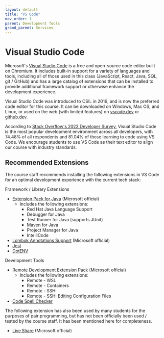 ```yaml
---
layout: default
title: "VS Code"
nav_order: 1
parent: Development Tools
grand_parent: Services
---
```


# Visual Studio Code

Microsoft's [Visual Studio Code](https://code.visualstudio.com/) is a free and open-source code editor built on Chromium. It includes built-in support for a variety of languages and tools, including all of those used in this class (JavaScript, React, Java, SQL, git / GitHub) and has a large catalog of extensions that can be installed to provide additional framework support or otherwise enhance the development experience.

Visual Studio Code was introduced to CSIL in 2019, and is now the preferred code editor for this course. It can be downloaded on Windows, Mac OS, and Linux, or used on the web (with limited features) on [vscode.dev](https://vscode.dev/) or [github.dev](https://github.dev/).

According to [Stack Overflow's 2022 Developer Survey](https://survey.stackoverflow.co/2022/#most-popular-technologies-new-collab-tools-learn), Visual Studio Code is the most popular development environment across all developers, with 74.48% of all respondents and 81.04% of those learning to code using VS Code. We encourage students to use VS Code as their text editor to align our course with industry standards.

## Recommended Extensions

The course staff recommends installing the following extensions in VS Code for an optimal development experience with the current tech stack:

Framework / Library Extensions

* [Extension Pack for Java](https://marketplace.visualstudio.com/items?itemName=vscjava.vscode-java-pack) (Microsoft official)
  * Includes the following extensions:
    * Red Hat Java Language Support
    * Debugger for Java
    * Test Runner for Java (supports JUnit)
    * Maven for Java
    * Project Manager for Java
    * IntelliCode
* [Lombok Annotations Support](https://marketplace.visualstudio.com/items?itemName=vscjava.vscode-lombok) (Microsoft official)
* [Jest](https://marketplace.visualstudio.com/items?itemName=Orta.vscode-jest)
* [DotENV](https://marketplace.visualstudio.com/items?itemName=mikestead.dotenv)

Development Tools

* [Remote Development Extension Pack](https://marketplace.visualstudio.com/items?itemName=ms-vscode-remote.vscode-remote-extensionpack)  (Microsoft official)
  * Includes the following extensions:
    * Remote - WSL
    * Remote - Containers
    * Remote - SSH
    * Remote - SSH: Editing Configuration Files
* [Code Spell Checker](https://marketplace.visualstudio.com/items?itemName=streetsidesoftware.code-spell-checker)

The following extension has also been used by many students for the purposes of pair programming, but has not been officially been used / tested by the course staff. It has been mentioned here for completeness.

* [Live Share](https://marketplace.visualstudio.com/items?itemName=MS-vsliveshare.vsliveshare) (Microsoft official)
